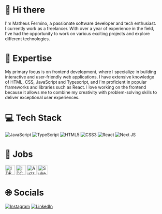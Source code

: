 # 👋 Hi there

I'm Matheus Fermino, a passionate software developer and tech enthusiast. I currently work as a freelancer.
With over a year of experience in the field, I've had the opportunity to work on various exciting projects and explore different technologies.

# 🚀 Expertise

My primary focus is on frontend development, where I specialize in building interactive and user-friendly web applications. I have extensive knowledge of HTML, CSS, JavaScript and Typescript, and I'm proficient in popular frameworks and libraries such as React.
I love working on the frontend because it allows me to combine my creativity with problem-solving skills to deliver exceptional user experiences.

# 💻 Tech Stack
![JavaScript](https://img.shields.io/badge/javascript-%23323330.svg?style=for-the-badge&logo=javascript&logoColor=%23F7DF1E) ![TypeScript](https://img.shields.io/badge/typescript-%23007ACC.svg?style=for-the-badge&logo=typescript&logoColor=white) ![HTML5](https://img.shields.io/badge/html5-%23E34F26.svg?style=for-the-badge&logo=html5&logoColor=white) ![CSS3](https://img.shields.io/badge/css3-%231572B6.svg?style=for-the-badge&logo=css3&logoColor=white) ![React](https://img.shields.io/badge/react-%2320232a.svg?style=for-the-badge&logo=react&logoColor=%2361DAFB) ![Next JS](https://img.shields.io/badge/Next-black?style=for-the-badge&logo=next.js&logoColor=white)

# 💼 Jobs
<a href="https://www.idpbr.com/"><img src="https://www.idpbr.com/favicon.ico" alt="IDPBR" width="32px" height="32px"></a>
<a href="https://www.idc-br.com/"><img src="https://www.idc-br.com/favicon.ico" alt="IDCBR" width="32px" height="32px"></a>
<a href="https://www.auzzacapital.com/"><img src="https://www.auzzacapital.com/favicon.ico" alt="Auzza Capital" width="32px" height="32px"></a>
<a href="https://www.sulreal.team/"><img src="https://www.sulreal.team/favicon.ico" alt="Sulreal Team" width="32px" height="32px"></a>

# 🌐 Socials
[![Instagram](https://img.shields.io/badge/Instagram-%23E4405F.svg?style=for-the-badge&logo=Instagram&logoColor=white)](https://instagram.com/diekiel) [![LinkedIn](https://img.shields.io/badge/linkedin-%230077B5.svg?style=for-the-badge&logo=linkedin&logoColor=white)](https://www.linkedin.com/in/matheus-fermino-39861224b/)
